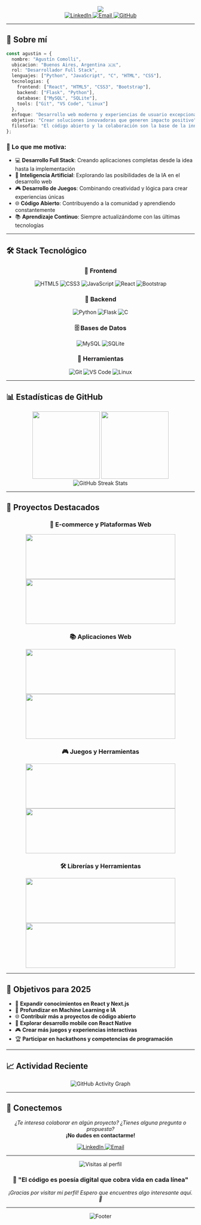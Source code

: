<div align="center">
  <img src="https://capsule-render.vercel.app/api?type=waving&height=300&color=gradient&text=👋¡Hola!%20Soy%20Agustín%20Comolli&desc=Desarrollador%20Full%20Stack%20|%20Apasionado%20por%20la%20Tecnología%20|%20Siempre%20Aprendiendo&descAlignY=55&textBg=false&fontSize=50&fontAlign=50&fontAlignY=35&descSize=22"/>
</div>

<div align="center">
  <a href="https://www.linkedin.com/in/agustincomolli/" target="_blank">
    <img src="https://img.shields.io/badge/LinkedIn-0077B5?style=for-the-badge&logo=linkedin&logoColor=white" alt="LinkedIn" />
  </a>
  <a href="mailto:agustin.comolli@gmail.com" target="_blank">
    <img src="https://img.shields.io/badge/Email-D14836?style=for-the-badge&logo=gmail&logoColor=white" alt="Email" />
  </a>
  <a href="https://github.com/agustincomolli" target="_blank">
    <img src="https://img.shields.io/badge/GitHub-100000?style=for-the-badge&logo=github&logoColor=white" alt="GitHub" />
  </a>
</div>

---

## 🚀 Sobre mí

```typescript
const agustin = {
  nombre: "Agustín Comolli",
  ubicacion: "Buenos Aires, Argentina 🇦🇷",
  rol: "Desarrollador Full Stack",
  lenguajes: ["Python", "JavaScript", "C", "HTML", "CSS"],
  tecnologias: {
    frontend: ["React", "HTML5", "CSS3", "Bootstrap"],
    backend: ["Flask", "Python"],
    database: ["MySQL", "SQLite"],
    tools: ["Git", "VS Code", "Linux"]
  },
  enfoque: "Desarrollo web moderno y experiencias de usuario excepcionales",
  objetivo: "Crear soluciones innovadoras que generen impacto positivo",
  filosofia: "El código abierto y la colaboración son la base de la innovación"
};
```

### 🌟 Lo que me motiva:
- 💻 **Desarrollo Full Stack**: Creando aplicaciones completas desde la idea hasta la implementación
- 🤖 **Inteligencia Artificial**: Explorando las posibilidades de la IA en el desarrollo web
- 🎮 **Desarrollo de Juegos**: Combinando creatividad y lógica para crear experiencias únicas
- 🌐 **Código Abierto**: Contribuyendo a la comunidad y aprendiendo constantemente
- 📚 **Aprendizaje Continuo**: Siempre actualizándome con las últimas tecnologías

---

## 🛠️ Stack Tecnológico

<div align="center">

### 🎨 Frontend
![HTML5](https://img.shields.io/badge/HTML5-E34F26?style=for-the-badge&logo=html5&logoColor=white)
![CSS3](https://img.shields.io/badge/CSS3-1572B6?style=for-the-badge&logo=css3&logoColor=white)
![JavaScript](https://img.shields.io/badge/JavaScript-F7DF1E?style=for-the-badge&logo=javascript&logoColor=black)
![React](https://img.shields.io/badge/React-20232A?style=for-the-badge&logo=react&logoColor=61DAFB)
![Bootstrap](https://img.shields.io/badge/Bootstrap-563D7C?style=for-the-badge&logo=bootstrap&logoColor=white)

### 🔧 Backend
![Python](https://img.shields.io/badge/Python-3776AB?style=for-the-badge&logo=python&logoColor=white)
![Flask](https://img.shields.io/badge/Flask-000000?style=for-the-badge&logo=flask&logoColor=white)
![C](https://img.shields.io/badge/C-00599C?style=for-the-badge&logo=c&logoColor=white)

### 🗄️ Bases de Datos
![MySQL](https://img.shields.io/badge/MySQL-4479A1?style=for-the-badge&logo=mysql&logoColor=white)
![SQLite](https://img.shields.io/badge/SQLite-07405E?style=for-the-badge&logo=sqlite&logoColor=white)

### 🔨 Herramientas
![Git](https://img.shields.io/badge/Git-F05032?style=for-the-badge&logo=git&logoColor=white)
![VS Code](https://img.shields.io/badge/VS_Code-007ACC?style=for-the-badge&logo=visual-studio-code&logoColor=white)
![Linux](https://img.shields.io/badge/Linux-FCC624?style=for-the-badge&logo=linux&logoColor=black)

</div>

---

## 📊 Estadísticas de GitHub

<div align="center">
  <img height="180em" src="https://github-readme-stats.vercel.app/api?username=agustincomolli&show_icons=true&theme=radical&include_all_commits=true&count_private=true"/>
  <img height="180em" src="https://github-readme-stats.vercel.app/api/top-langs/?username=agustincomolli&layout=compact&langs_count=8&theme=radical"/>
</div>

<div align="center">
  <img src="https://github-readme-streak-stats.herokuapp.com/?user=agustincomolli&theme=radical" alt="GitHub Streak Stats" />
</div>

---

## 🌟 Proyectos Destacados

<div align="center">

### 🛒 E-commerce y Plataformas Web
<a href="https://github.com/agustincomolli/mi-tienda-online">
  <img src="https://github-readme-stats.vercel.app/api/pin/?username=agustincomolli&repo=mi-tienda-online&theme=radical&description_lines_count=2" width="400" height="120"/>
</a>
<a href="https://github.com/agustincomolli/le-chef-recetas">
  <img src="https://github-readme-stats.vercel.app/api/pin/?username=agustincomolli&repo=le-chef-recetas&theme=radical&description_lines_count=2" width="400" height="120"/>
</a>

### 📚 Aplicaciones Web
<a href="https://github.com/agustincomolli/el-rincon-libros">
  <img src="https://github-readme-stats.vercel.app/api/pin/?username=agustincomolli&repo=el-rincon-libros&theme=radical&description_lines_count=2" width="400" height="120"/>
</a>
<a href="https://github.com/agustincomolli/8-bits">
  <img src="https://github-readme-stats.vercel.app/api/pin/?username=agustincomolli&repo=8-bits&theme=radical&description_lines_count=2" width="400" height="120"/>
</a>

### 🎮 Juegos y Herramientas
<a href="https://github.com/agustincomolli/alien-invasion">
  <img src="https://github-readme-stats.vercel.app/api/pin/?username=agustincomolli&repo=alien-invasion&theme=radical&description_lines_count=2" width="400" height="120"/>
</a>
<a href="https://github.com/agustincomolli/terminal-adventure">
  <img src="https://github-readme-stats.vercel.app/api/pin/?username=agustincomolli&repo=terminal-adventure&theme=radical&description_lines_count=2" width="400" height="120"/>
</a>

### 🛠️ Librerías y Herramientas
<a href="https://github.com/agustincomolli/bit8tools">
  <img src="https://github-readme-stats.vercel.app/api/pin/?username=agustincomolli&repo=bit8tools&theme=radical&description_lines_count=2" width="400" height="120"/>
</a>
<a href="https://github.com/agustincomolli/my-theme-dark">
  <img src="https://github-readme-stats.vercel.app/api/pin/?username=agustincomolli&repo=my-theme-dark&theme=radical&description_lines_count=2" width="400" height="120"/>
</a>

</div>

---

## 🎯 Objetivos para 2025

- 🚀 **Expandir conocimientos en React y Next.js**
- 🤖 **Profundizar en Machine Learning e IA**
- 🌐 **Contribuir más a proyectos de código abierto**
- 📱 **Explorar desarrollo mobile con React Native**
- 🎮 **Crear más juegos y experiencias interactivas**
- 🏆 **Participar en hackathons y competencias de programación**

---

## 📈 Actividad Reciente

<div align="center">
  <img src="https://github-readme-activity-graph.vercel.app/graph?username=agustincomolli&theme=redical&hide_border=true" alt="GitHub Activity Graph" />
</div>

---

## 🤝 Conectemos

<div align="center">
  
  <p>
    <em>¿Te interesa colaborar en algún proyecto? ¿Tienes alguna pregunta o propuesta?</em><br>
    <strong>¡No dudes en contactarme!</strong>
  </p>

  <p>
    <a href="https://www.linkedin.com/in/agustincomolli/" target="_blank">
      <img src="https://img.shields.io/badge/LinkedIn-0077B5?style=for-the-badge&logo=linkedin&logoColor=white" alt="LinkedIn" />
    </a>
    <a href="mailto:agustin.comolli@gmail.com" target="_blank">
      <img src="https://img.shields.io/badge/Email-D14836?style=for-the-badge&logo=gmail&logoColor=white" alt="Email" />
    </a>
  </p>

</div>

---

<div align="center">
  <img src="https://komarev.com/ghpvc/?username=agustincomolli&color=blueviolet&style=flat-square&label=Visitas+al+perfil" alt="Visitas al perfil" />
  
  <h3>💫 "El código es poesía digital que cobra vida en cada línea"</h3>
  
  <p><em>¡Gracias por visitar mi perfil! Espero que encuentres algo interesante aquí. 🚀</em></p>
</div>

---

<div align="center">
  <img src="https://capsule-render.vercel.app/api?type=waving&color=gradient&height=100&section=footer" alt="Footer" />
</div>
